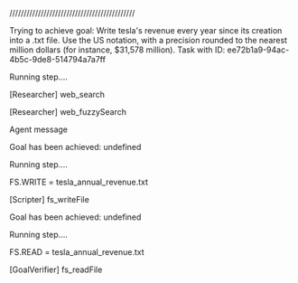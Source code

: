 
////////////////////////////////////////////

Trying to achieve goal: Write tesla's revenue every year since its creation into a .txt file. Use the US notation, with a precision rounded to the nearest million dollars (for instance, $31,578 million).
Task with ID: ee72b1a9-94ac-4b5c-9de8-514794a7a7ff

Running step....

[Researcher] web_search

[Researcher] web_fuzzySearch

Agent message

Goal has been achieved: undefined
  


Running step....

FS.WRITE = tesla_annual_revenue.txt
  


[Scripter] fs_writeFile

Goal has been achieved: undefined
  


Running step....

FS.READ = tesla_annual_revenue.txt
  


[GoalVerifier] fs_readFile

